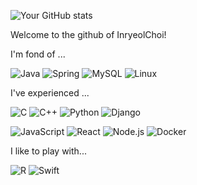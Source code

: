 ![Your GitHub stats](https://github-readme-stats.vercel.app/api?username=InryeolChoi&show_icons=true&theme=great-gatsby)

Welcome to the github of InryeolChoi!

I'm fond of ...

![Java](https://img.shields.io/badge/java-%23ED8B00.svg?style=for-the-badge&logo=openjdk&logoColor=white)
![Spring]("https://img.shields.io/badge/Spring-6DB33F?style=flat-square&logo=Spring&logoColor=white")
![MySQL](https://img.shields.io/badge/mysql-%2300f.svg?style=for-the-badge&logo=mysql&logoColor=white)
![Linux](https://img.shields.io/badge/Linux-FCC624?style=for-the-badge&logo=linux&logoColor=black)

I've experienced ...

![C](https://img.shields.io/badge/c-%2300599C.svg?style=for-the-badge&logo=c&logoColor=white)
![C++](https://img.shields.io/badge/c++-%2300599C.svg?style=for-the-badge&logo=c%2B%2B&logoColor=white)
![Python](https://img.shields.io/badge/python-3670A0?style=for-the-badge&logo=python&logoColor=ffdd54)
![Django](https://img.shields.io/badge/Django-092E20?style=for-the-badge&logo=django&logoColor=green)

![JavaScript](https://img.shields.io/badge/JavaScript-F7DF1E?style=for-the-badge&logo=JavaScript&logoColor=white)
![React](https://shields.io/badge/react-black?logo=react&style=for-the-badge)
![Node.js]("https://img.shields.io/badge/Node.js-339933?style=flat-square&logo=Node.js&logoColor=white")
![Docker](https://img.shields.io/badge/Docker-2496ED?style=flat-square&logo=Docker&logoColor=white)

I like to play with...

![R](https://img.shields.io/badge/r-%23276DC3.svg?style=for-the-badge&logo=r&logoColor=white)
![Swift](https://img.shields.io/badge/Swift-F05138?style=flat-square&logo=Swift&logoColor=white")
